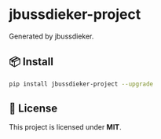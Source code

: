 # jbussdieker-project

Generated by jbussdieker.

## 📦 Install

```bash
pip install jbussdieker-project --upgrade
```

## 📝 License

This project is licensed under **MIT**.
